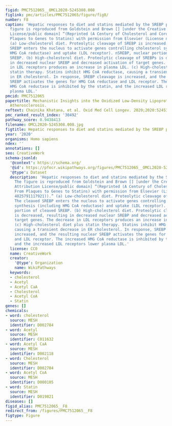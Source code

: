 ```yaml
---
figid: PMC7512065__OMCL2020-5245308.008
figlink: pmc/articles/PMC7512065/figure/fig8/
number: F8
caption: 'Hepatic responses to diet and statins mediated by the SREBP pathway. The
  figure is reproduced from Goldstein and Brown [] [under the Creative Commons Attribution
  License/public domain] “(Reprinted (A Century of Cholesterol and Coronaries: From
  Plaques to Genes to Statins) with permission from Elsevier (License number 4825791117921)).”
  (a) Low-cholesterol diet. Proteolytic cleavage of SREBP is increased. The cleaved
  SREBP enters the nucleus to activate genes controlling cholesterol synthesis (including
  HMG CoA reductase) and uptake (LDL receptor). nSREBP, nuclear portion of cleaved
  SREBP. (b) High-cholesterol diet. Proteolytic cleavage of SREBPs is decreased, resulting
  in decreased nuclear SREBP and decreased activation of target genes. The decrease
  in LDL receptors produces an increase in plasma LDL. (c) High-cholesterol diet plus
  statin therapy. Statins inhibit HMG CoA reductase, causing a transient decrease
  in ER cholesterol. In response, SREBP cleavage is increased, and the resulting nuclear
  SREBP activates the genes for HMG CoA reductase and LDL receptor. The increased
  HMG CoA reductase is inhibited by the statin, and the increased LDL receptors lower
  plasma LDL.'
pmcid: PMC7512065
papertitle: Mechanistic Insights into the Oxidized Low-Density Lipoprotein-Induced
  Atherosclerosis.
reftext: Chainika Khatana, et al. Oxid Med Cell Longev. 2020;2020:5245308.
pmc_ranked_result_index: '30492'
pathway_score: 0.9438413
filename: OMCL2020-5245308.008.jpg
figtitle: Hepatic responses to diet and statins mediated by the SREBP pathway
year: '2020'
organisms: Homo sapiens
ndex: ''
annotations: []
seo: CreativeWork
schema-jsonld:
  '@context': https://schema.org/
  '@id': https://pfocr.wikipathways.org/figures/PMC7512065__OMCL2020-5245308.008.html
  '@type': Dataset
  description: 'Hepatic responses to diet and statins mediated by the SREBP pathway.
    The figure is reproduced from Goldstein and Brown [] [under the Creative Commons
    Attribution License/public domain] “(Reprinted (A Century of Cholesterol and Coronaries:
    From Plaques to Genes to Statins) with permission from Elsevier (License number
    4825791117921)).” (a) Low-cholesterol diet. Proteolytic cleavage of SREBP is increased.
    The cleaved SREBP enters the nucleus to activate genes controlling cholesterol
    synthesis (including HMG CoA reductase) and uptake (LDL receptor). nSREBP, nuclear
    portion of cleaved SREBP. (b) High-cholesterol diet. Proteolytic cleavage of SREBPs
    is decreased, resulting in decreased nuclear SREBP and decreased activation of
    target genes. The decrease in LDL receptors produces an increase in plasma LDL.
    (c) High-cholesterol diet plus statin therapy. Statins inhibit HMG CoA reductase,
    causing a transient decrease in ER cholesterol. In response, SREBP cleavage is
    increased, and the resulting nuclear SREBP activates the genes for HMG CoA reductase
    and LDL receptor. The increased HMG CoA reductase is inhibited by the statin,
    and the increased LDL receptors lower plasma LDL.'
  license: CC0
  name: CreativeWork
  creator:
    '@type': Organization
    name: WikiPathways
  keywords:
  - cholesterol
  - Acetyl
  - Acetyl CaA
  - Cholesterol
  - Acetyl CoA
  - Statin
genes: []
chemicals:
- word: cholesterol
  source: MESH
  identifier: D002784
- word: Acetyl
  source: MESH
  identifier: C011632
- word: Acetyl CaA
  source: MESH
  identifier: D002118
- word: Cholesterol
  source: MESH
  identifier: D002784
- word: Acetyl CoA
  source: MESH
  identifier: D000105
- word: Statin
  source: MESH
  identifier: D019821
diseases: []
figid_alias: PMC7512065__F8
redirect_from: /figures/PMC7512065__F8
figtype: Figure
---
```

